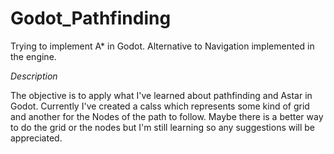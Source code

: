 # Godot_Pathfinding

Trying to implement A* in Godot. Alternative to Navigation implemented in the engine.

*Description*

The objective is to apply what I've learned about pathfinding and Astar in Godot. Currently I've created a calss which represents some kind of grid and another for the Nodes of the path to follow. Maybe there is a better way to do the grid or the nodes but I'm still learning so any suggestions will be appreciated.
